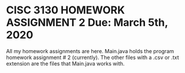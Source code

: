 # CISC 3130 HOMEWORK ASSIGNMENT 2 Due: March 5th, 2020
All my homework assignments are here.
Main.java holds the program homework assignment # 2 (currently).
The other files with a .csv or .txt extension are the files that Main.java works with. 

